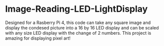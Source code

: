# Image-Reading-LED-LightDisplay
Designed for a Rasberry Pi 4, 
this code can take any square image and display the condesed picture into a 16 by 16 LED display
and can be scaled with any size LED display with the change of 2 numbers.
This project is amazing for displaying pixel art!
